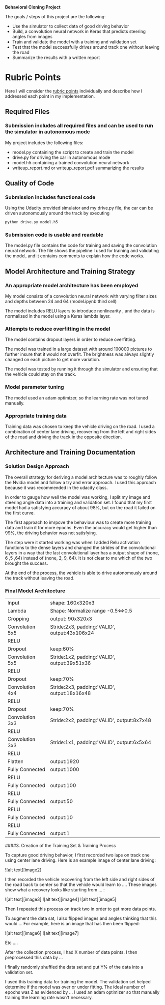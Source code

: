 **Behavioral Cloning Project**

The goals / steps of this project are the following:
* Use the simulator to collect data of good driving behavior
* Build, a convolution neural network in Keras that predicts steering angles from images
* Train and validate the model with a training and validation set
* Test that the model successfully drives around track one without leaving the road
* Summarize the results with a written report

# Rubric Points
Here I will consider the [rubric points](https://review.udacity.com/#!/rubrics/432/view) individually and describe how I addressed each point in my implementation.  

## Required Files

### Submission includes all required files and can be used to run the simulator in autonomous mode
My project includes the following files:
* model.py containing the script to create and train the model
* drive.py for driving the car in autonomous mode
* model.h5 containing a trained convolution neural network 
* writeup_report.md or writeup_report.pdf summarizing the results

## Quality of Code

### Submission includes functional code
Using the Udacity provided simulator and my drive.py file, the car can be driven autonomously around the track by executing 
```sh
python drive.py model.h5
```

### Submission code is usable and readable
The model.py file contains the code for training and saving the convolution neural network. The file shows the pipeline I used for training and validating the model, and it contains comments to explain how the code works.


## Model Architecture and Training Strategy

### An appropriate model architecture has been employed
My model consists of a convolution neural network with varying filter sizes and depths between 24 and 64 (model.ipynb third cell) 

The model includes RELU layers to introduce nonlinearity , and the data is normalized in the model using a Keras lambda layer. 

### Attempts to reduce overfitting in the model

The model contains dropout layers in order to reduce overfitting.  

The model was trained in a large dataset with around 100000 pictures to further insure that it would not overfit. The brightness was always slightly changed on each picture to get more variation.

The model was tested by running it through the simulator and ensuring that the vehicle could stay on the track.

### Model parameter tuning

The model used an adam optimizer, so the learning rate was not tuned manually.

### Appropriate training data

Training data was chosen to keep the vehicle driving on the road. I used a combination of center lane driving, recovering from the left and right sides of the road and driving the track in the opposite direction.

## Architecture and Training Documentation

### Solution Design Approach
The overall strategy for deriving a model architecture was to roughly follow the Nvidia model and follow a try and error approach. I used this approach because it was recommended in the udacity class.

In order to gauge how well the model was working, I split my image and steering angle data into a training and validation set. I found that my first model had a satisfying accuracy of about 98%, but on the road it failed on the first curve.

The first approach to imrpove the behaviour was to create more training data and train it for more epochs. Even the accuracy would get higher than 99%, the driving behavior was not satisfying.

The step were it started working was when I added Relu activation functions to the dense layers and changed the strides of the convolutional layers in a way that the last convolutional layer has a output shape of (none, 6 ,5 ,64) instead of (none, 2, 9, 64). It is not clear to me which of the two brought the success.

At the end of the process, the vehicle is able to drive autonomously around the track without leaving the road.

### Final Model Architecture

<table>
 <tr>
  <td>Input</td>
  <td>shape: 160x320x3 </td>
 </tr>
 <tr>
  <td>Lambda</td>
  <td>Shape: Normalize range -0.5<=>0.5 </td>
 </tr>
 <tr>
  <td>Cropping</td>
  <td>output: 90x320x3 </td>
 </tr>
 <tr>
  <td >Convolution 5x5</td>
  <td>Stride:2x3, padding:'VALID', output:43x106x24 </td>
 </tr>
 <tr>
  <td>RELU</td>
  <td></td>
 </tr>
 <tr>
  <td>Dropout</td>
  <td>keep:60%</td>
 </tr>
 <tr>
  <td> Convolution 5x5</td>
  <td>Stride:1x2, padding:'VALID', output:39x51x36 </td>
 </tr>
 <tr>
  <td>RELU</td>
  <td></td>
 </tr>
 <tr>
  <td>Dropout</td>
  <td>keep:70%</td>
 </tr>
 <tr>
  <td>Convolution 4x4</td>
  <td>Stride:2x3, padding:'VALID', output:18x16x48 </td>
 </tr>
 <tr>
  <td>RELU</td>
  <td></td>
 </tr>
 <tr>
  <td>Dropout</td>
  <td>keep:70%</td>
 </tr>
 <tr>
  <td>Convolution 3x3</td>
  <td>Stride:2x2, padding:'VALID', output:8x7x48 </td>
 </tr>
 <tr>
  <td>RELU</td>
  <td></td>
 </tr>
 <tr>
  <td>Convolution 3x3</td>
  <td>Stride:1x1, padding:'VALID', output:6x5x64 </td>
 </tr>
 <tr>
  <td>RELU</td>
  <td></td>
 </tr>
 <tr>
  <td>Flatten</td>
  <td>output:1920</td>
 </tr>
 <tr>
  <td>Fully Connected</td>
  <td>output:1000</td>
 </tr>
 <tr>
  <td>RELU</td>
  <td></td>
 </tr>
 <tr>
  <td>Fully Connected</td>
  <td>output:100</td>
 </tr>
 <tr>
  <td>RELU</td>
  <td></td>
 </tr>
 <tr>
  <td>Fully Connected</td>
  <td>output:50</td>
 </tr>
 <tr>
  <td>RELU</td>
  <td></td>
 </tr>
 <tr>
  <td>Fully Connected</td>
  <td>output:10</td>
 </tr>
 <tr>
  <td>RELU</td>
  <td></td>
 </tr>
 <tr>
  <td>Fully Connected</td>
  <td>output:1</td>
 </tr>
</table>
####3. Creation of the Training Set & Training Process

To capture good driving behavior, I first recorded two laps on track one using center lane driving. Here is an example image of center lane driving:

![alt text][image2]

I then recorded the vehicle recovering from the left side and right sides of the road back to center so that the vehicle would learn to .... These images show what a recovery looks like starting from ... :

![alt text][image3]
![alt text][image4]
![alt text][image5]

Then I repeated this process on track two in order to get more data points.

To augment the data sat, I also flipped images and angles thinking that this would ... For example, here is an image that has then been flipped:

![alt text][image6]
![alt text][image7]

Etc ....

After the collection process, I had X number of data points. I then preprocessed this data by ...


I finally randomly shuffled the data set and put Y% of the data into a validation set. 

I used this training data for training the model. The validation set helped determine if the model was over or under fitting. The ideal number of epochs was Z as evidenced by ... I used an adam optimizer so that manually training the learning rate wasn't necessary.
